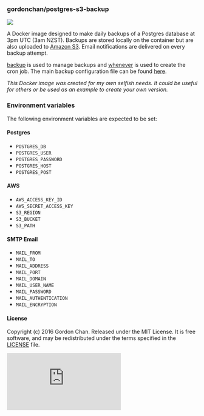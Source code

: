 ### gordonchan/postgres-s3-backup

[![](https://badge.imagelayers.io/gordonchan/postgres-s3-backup:latest.svg)](https://imagelayers.io/?images=gordonchan/postgres-s3-backup:latest 'Get your own badge on imagelayers.io')

A Docker image designed to make daily backups of a Postgres database at 3pm UTC (3am NZST). Backups are stored locally on the container but are also uploaded to [Amazon S3](https://aws.amazon.com/s3/). Email notifications are delivered on every backup attempt.

[backup](https://backup.github.io/backup) is used to manage backups and [whenever](https://github.com/javan/whenever) is used to create the cron job. The main backup configuration file can be found [here](https://github.com/gchan/dockerfiles/blob/master/postgres-s3-backup/models/backup.rb).

_This Docker image was created for my own selfish needs. It could be useful for others or be used as an example to create your own version._

### Environment variables
The following environment variables are expected to be set:

#### Postgres
* `POSTGRES_DB`
* `POSTGRES_USER`
* `POSTGRES_PASSWORD`
* `POSTGRES_HOST`
* `POSTGRES_POST`

#### AWS
* `AWS_ACCESS_KEY_ID`
* `AWS_SECRET_ACCESS_KEY`
* `S3_REGION`
* `S3_BUCKET`
* `S3_PATH`

#### SMTP Email
* `MAIL_FROM`
* `MAIL_TO`
* `MAIL_ADDRESS`
* `MAIL_PORT`
* `MAIL_DOMAIN`
* `MAIL_USER_NAME`
* `MAIL_PASSWORD`
* `MAIL_AUTHENTICATION`
* `MAIL_ENCRYPTION`

#### License

Copyright (c) 2016 Gordon Chan. Released under the MIT License. It is free software, and may be redistributed under the terms specified in the [LICENSE](https://github.com/gchan/dockerfiles/blob/master/LICENSE.txt) file.

[![Analytics](https://ga-beacon.appspot.com/UA-70790190-2/dockerfiles/postgres-s3-backup/README.md?flat)](https://github.com/igrigorik/ga-beacon)
